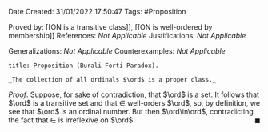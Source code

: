<div class="topSpace"></div>

Date Created: 31/01/2022 17:50:47
Tags: #Proposition

Proved by: [[ON is a transitive class]], [[ON is well-ordered by membership]]
References: _Not Applicable_
Justifications: _Not Applicable_

Generalizations: _Not Applicable_
Counterexamples: _Not Applicable_

``` ad-Proposition
title: Proposition (Burali-Forti Paradox).

_The collection of all ordinals $\ord$ is a proper class._

```

_Proof_. Suppose, for sake of contradiction, that $\ord$ is a set. It follows that $\ord$ is a transitive set and that $\in$ well-orders $\ord$, so, by definition, we see that $\ord$ is an ordinal number. But then $\ord\in\ord$, contradicting the fact that $\in$ is irreflexive on $\ord$.<span style="float:right;">$\blacksquare$</span>
